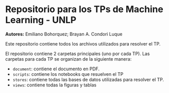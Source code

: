 # Repositorio para los TPs de Machine Learning - UNLP
**Autores:** Emiliano Bohorquez; Brayan A. Condori Luque


Este repositorio contiene todos los archivos utilizados para resolver el TP.

El repositorio contiene 2 carpetas principales (uno por cada TP). Las carpetas para cada TP se organizan de la siguiente manera:

- `document`: contiene el documento en PDF. 
- `scripts`: contiene los notebooks que resuelven el TP
- `stores`: contiene todas las bases de datos utilizadas para resolver el TP.
- `views`: contiene todas la figuras y tablas

